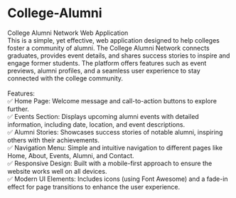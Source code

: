 # College-Alumni
College Alumni Network Web Application<br>
This is a simple, yet effective, web application designed to help colleges foster a community of alumni. The College Alumni Network connects graduates, provides event details, and shares success stories to inspire and engage former students. The platform offers features such as event previews, alumni profiles, and a seamless user experience to stay connected with the college community.<br>
<br>
Features:<br>
✅ Home Page: Welcome message and call-to-action buttons to explore further.<br>
✅ Events Section: Displays upcoming alumni events with detailed information, including date, location, and event descriptions.<br>
✅ Alumni Stories: Showcases success stories of notable alumni, inspiring others with their achievements.<br>
✅ Navigation Menu: Simple and intuitive navigation to different pages like Home, About, Events, Alumni, and Contact.<br>
✅ Responsive Design: Built with a mobile-first approach to ensure the website works well on all devices.<br>
✅ Modern UI Elements: Includes icons (using Font Awesome) and a fade-in effect for page transitions to enhance the user experience.<br>
